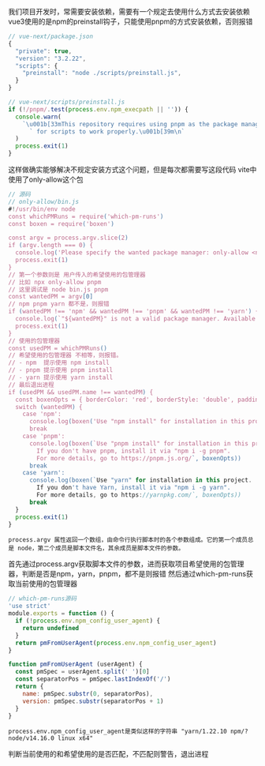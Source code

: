 我们项目开发时，常需要安装依赖，需要有一个规定去使用什么方式去安装依赖
vue3使用的是npm的preinstall钩子，只能使用pnpm的方式安装依赖，否则报错
```js
// vue-next/package.json
{
  "private": true,
  "version": "3.2.22",
  "scripts": {
    "preinstall": "node ./scripts/preinstall.js",
  }
}

// vue-next/scripts/preinstall.js
if (!/pnpm/.test(process.env.npm_execpath || '')) {
  console.warn(
    `\u001b[33mThis repository requires using pnpm as the package manager ` +
      ` for scripts to work properly.\u001b[39m\n`
  )
  process.exit(1)
}

```
这样做确实能够解决不规定安装方式这个问题，但是每次都需要写这段代码
vite中使用了only-allow这个包
```js
// 源码
// only-allow/bin.js
#!/usr/bin/env node
const whichPMRuns = require('which-pm-runs')
const boxen = require('boxen')

const argv = process.argv.slice(2)
if (argv.length === 0) {
  console.log('Please specify the wanted package manager: only-allow <npm|pnpm|yarn>')
  process.exit(1)
}
// 第一个参数则是 用户传入的希望使用的包管理器
// 比如 npx only-allow pnpm 
// 这里调试是 node bin.js pnpm
const wantedPM = argv[0]
// npm pnpm yarn 都不是，则报错
if (wantedPM !== 'npm' && wantedPM !== 'pnpm' && wantedPM !== 'yarn') {
  console.log(`"${wantedPM}" is not a valid package manager. Available package managers are: npm, pnpm, or yarn.`)
  process.exit(1)
}
// 使用的包管理器
const usedPM = whichPMRuns()
// 希望使用的包管理器 不相等，则报错。
// - npm  提示使用 npm install
// - pnpm 提示使用 pnpm install
// - yarn 提示使用 yarn install
// 最后退出进程
if (usedPM && usedPM.name !== wantedPM) {
  const boxenOpts = { borderColor: 'red', borderStyle: 'double', padding: 1 }
  switch (wantedPM) {
    case 'npm':
      console.log(boxen('Use "npm install" for installation in this project', boxenOpts))
      break
    case 'pnpm':
      console.log(boxen(`Use "pnpm install" for installation in this project.
        If you don't have pnpm, install it via "npm i -g pnpm".
        For more details, go to https://pnpm.js.org/`, boxenOpts))
      break
    case 'yarn':
      console.log(boxen(`Use "yarn" for installation in this project.
        If you don't have Yarn, install it via "npm i -g yarn".
        For more details, go to https://yarnpkg.com/`, boxenOpts))
      break
  }
  process.exit(1)
}
```
    process.argv 属性返回一个数组，由命令行执行脚本时的各个参数组成。它的第一个成员总是 node，第二个成员是脚本文件名，其余成员是脚本文件的参数。
首先通过process.argv获取脚本文件的参数，进而获取项目希望使用的包管理器，判断是否是npm，yarn，pnpm，都不是则报错
然后通过which-pm-runs获取当前使用的包管理器
```js
// which-pm-runs源码
'use strict'
module.exports = function () {
  if (!process.env.npm_config_user_agent) {
    return undefined
  }
  return pmFromUserAgent(process.env.npm_config_user_agent)
}

function pmFromUserAgent (userAgent) {
  const pmSpec = userAgent.split(' ')[0]
  const separatorPos = pmSpec.lastIndexOf('/')
  return {
    name: pmSpec.substr(0, separatorPos),
    version: pmSpec.substr(separatorPos + 1)
  }
}
```
    process.env.npm_config_user_agent是类似这样的字符串 "yarn/1.22.10 npm/? node/v14.16.0 linux x64"
判断当前使用的和希望使用的是否匹配，不匹配则警告，退出进程